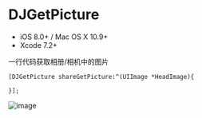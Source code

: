 # DJGetPicture

- iOS 8.0+ / Mac OS X 10.9+ 
- Xcode 7.2+

一行代码获取相册/相机中的图片


    [DJGetPicture shareGetPicture:^(UIImage *HeadImage){
        
    }];
    


![image](https://github.com/kimi2000/DJGetPicture/blob/master/GetPicture.gif)
